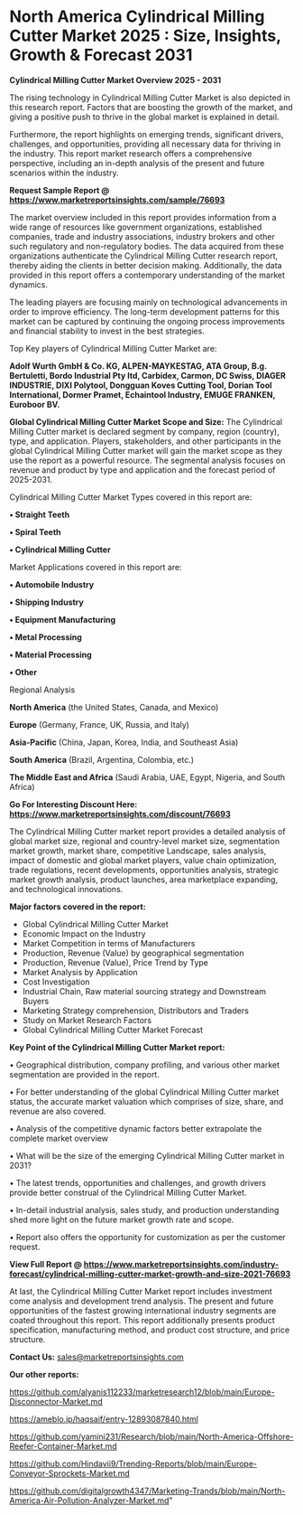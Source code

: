 # North America Cylindrical Milling Cutter Market 2025 : Size, Insights, Growth & Forecast 2031

<Strong> Cylindrical Milling Cutter Market Overview 2025 - 2031</strong>

The rising technology in Cylindrical Milling Cutter Market is also depicted in this research report. Factors that are boosting the growth of the market, and giving a positive push to thrive in the global market is explained in detail.

Furthermore, the report highlights on emerging trends, significant drivers, challenges, and opportunities, providing all necessary data for thriving in the industry. This report market research offers a comprehensive perspective, including an in-depth analysis of the present and future scenarios within the industry.

<strong>Request Sample Report @ <a href=https://www.marketreportsinsights.com/sample/76693>https://www.marketreportsinsights.com/sample/76693</a></strong>

The market overview included in this report provides information from a wide range of resources like government organizations, established companies, trade and industry associations, industry brokers and other such regulatory and non-regulatory bodies. The data acquired from these organizations authenticate the Cylindrical Milling Cutter research report, thereby aiding the clients in better decision making. Additionally, the data provided in this report offers a contemporary understanding of the market dynamics.

The leading players are focusing mainly on technological advancements in order to improve efficiency. The long-term development patterns for this market can be captured by continuing the ongoing process improvements and financial stability to invest in the best strategies.

Top Key players of Cylindrical Milling Cutter Market are:

<strong>Adolf Wurth GmbH & Co. KG, ALPEN-MAYKESTAG, ATA Group, B.g. Bertuletti, Bordo Industrial Pty ltd, Carbidex, Carmon, DC Swiss, DIAGER INDUSTRIE, DIXI Polytool, Dongguan Koves Cutting Tool, Dorian Tool International, Dormer Pramet, Echaintool Industry, EMUGE FRANKEN, Euroboor BV.</strong>

<strong><b>Global Cylindrical Milling Cutter Market Scope and Size:</b></strong>
The Cylindrical Milling Cutter market is declared segment by company, region (country), type, and application. Players, stakeholders, and other participants in the global Cylindrical Milling Cutter market will gain the market scope as they use the report as a powerful resource. The segmental analysis focuses on revenue and product by type and application and the forecast period of 2025-2031.

Cylindrical Milling Cutter Market Types covered in this report are:

<strong>• Straight Teeth

• Spiral Teeth

• Cylindrical Milling Cutter</strong>

Market Applications covered in this report are:

<strong>• Automobile Industry

• Shipping Industry

• Equipment Manufacturing

• Metal Processing

• Material Processing

• Other</strong> 

Regional Analysis

<strong>North America</strong> (the United States, Canada, and Mexico)

<strong>Europe</strong> (Germany, France, UK, Russia, and Italy)

<strong>Asia-Pacific</strong> (China, Japan, Korea, India, and Southeast Asia)

<strong>South America</strong> (Brazil, Argentina, Colombia, etc.)

<strong>The Middle East and Africa</strong> (Saudi Arabia, UAE, Egypt, Nigeria, and South Africa)

<strong>Go For Interesting Discount Here: <a href=https://www.marketreportsinsights.com/discount/76693>https://www.marketreportsinsights.com/discount/76693</a></strong>

The Cylindrical Milling Cutter market report provides a detailed analysis of global market size, regional and country-level market size, segmentation market growth, market share, competitive Landscape, sales analysis, impact of domestic and global market players, value chain optimization, trade regulations, recent developments, opportunities analysis, strategic market growth analysis, product launches, area marketplace expanding, and technological innovations.

<strong><b>Major factors covered in the report:</b></strong>
<ul>
  <li>Global Cylindrical Milling Cutter Market </li>
  <li>Economic Impact on the Industry</li>
  <li>Market Competition in terms of Manufacturers</li>
  <li>Production, Revenue (Value) by geographical segmentation</li>
  <li>Production, Revenue (Value), Price Trend by Type</li>
  <li>Market Analysis by Application</li>
  <li>Cost Investigation</li>
  <li>Industrial Chain, Raw material sourcing strategy and Downstream Buyers</li>
  <li>Marketing Strategy comprehension, Distributors and Traders</li>
  <li>Study on Market Research Factors</li>
  <li>Global Cylindrical Milling Cutter Market Forecast</li>
</ul>

<strong><b>Key Point of the Cylindrical Milling Cutter Market report:</b></strong>

• Geographical distribution, company profiling, and various other market segmentation are provided in the report.

• For better understanding of the global Cylindrical Milling Cutter market status, the accurate market valuation which comprises of size, share, and revenue are also covered.

• Analysis of the competitive dynamic factors better extrapolate the complete market overview

• What will be the size of the emerging Cylindrical Milling Cutter market in 2031?

• The latest trends, opportunities and challenges, and growth drivers provide better construal of the Cylindrical Milling Cutter Market.

• In-detail industrial analysis, sales study, and production understanding shed more light on the future market growth rate and scope.

• Report also offers the opportunity for customization as per the customer request.

<strong><b>View Full Report @ <a href=https://www.marketreportsinsights.com/industry-forecast/cylindrical-milling-cutter-market-growth-and-size-2021-76693>https://www.marketreportsinsights.com/industry-forecast/cylindrical-milling-cutter-market-growth-and-size-2021-76693</a></b></strong>


At last, the Cylindrical Milling Cutter Market report includes investment come analysis and development trend analysis. The present and future opportunities of the fastest growing international industry segments are coated throughout this report. This report additionally presents product specification, manufacturing method, and product cost structure, and price structure.

<strong>Contact Us:</strong>
sales@marketreportsinsights.com

<strong>Our other reports:</strong>

<a href=https://github.com/alyanis112233/marketresearch12/blob/main/Europe-Disconnector-Market.md>https://github.com/alyanis112233/marketresearch12/blob/main/Europe-Disconnector-Market.md</a>

<a href=https://ameblo.jp/haqsaif/entry-12893087840.html>https://ameblo.jp/haqsaif/entry-12893087840.html</a>

<a href=https://github.com/yamini231/Research/blob/main/North-America-Offshore-Reefer-Container-Market.md>https://github.com/yamini231/Research/blob/main/North-America-Offshore-Reefer-Container-Market.md</a>

<a href=https://github.com/Hindavii9/Trending-Reports/blob/main/Europe-Conveyor-Sprockets-Market.md>https://github.com/Hindavii9/Trending-Reports/blob/main/Europe-Conveyor-Sprockets-Market.md</a>

<a href=https://github.com/digitalgrowth4347/Marketing-Trands/blob/main/North-America-Air-Pollution-Analyzer-Market.md>https://github.com/digitalgrowth4347/Marketing-Trands/blob/main/North-America-Air-Pollution-Analyzer-Market.md</a>"
